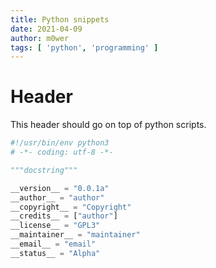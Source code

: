 ```yaml
---
title: Python snippets
date: 2021-04-09
author: m0wer
tags: [ 'python', 'programming' ]
---
```


# Header

This header should go on top of python scripts.

```python
#!/usr/bin/env python3
# -*- coding: utf-8 -*-

"""docstring"""

__version__ = "0.0.1a"
__author__ = "author"
__copyright__ = "Copyright"
__credits__ = ["author"]
__license__ = "GPL3"
__maintainer__ = "maintainer"
__email__ = "email"
__status__ = "Alpha"
```
